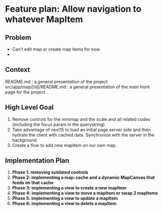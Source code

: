 # Feature plan: Allow navigation to whatever MapItem

## Problem

- Can't edit map or create map items for now.
-

## Context

README.md : a general presentation of the project
src/app/map/[id]/README.md : a general presentation of the main front page for the project

## High Level Goal

1. Remove controls for the minimap and the scale and all related codes (including the focus param in the querystring)
2. Take advantage of next15 to load an initial page server side and then hydrate the client with cached data. Synchronize with the server in the background.
3. Create a flow to add new mapItem on our own map.

## Implementation Plan

1. **Phase 1: removing outdated controls**
2. **Phase 2: implementing a map-cache and a dynamic MapCanvas that feeds on that cache**
3. **Phase 3: implementing a view to create a new mapItem**
4. **Phase 4: implementing a view to move a mapItem or swap 2 mapItems**
5. **Phase 5: implementing a view to update a mapItem**
6. **Phase 6: implementing a view to delete a mapItem**
